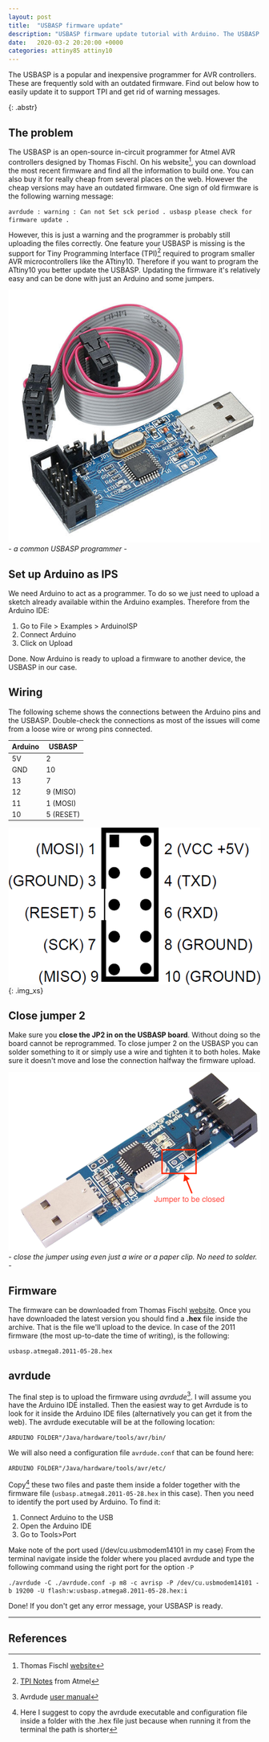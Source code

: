 ```yaml
---
layout: post
title:  "USBASP firmware update"
description: "USBASP firmware update tutorial with Arduino. The USBASP is a popular programmer for AVR controllers frequently sold with an outdated firmware. Find out how to easily update it using Arduino and avrdude."
date:   2020-03-2 20:20:00 +0000
categories: attiny85 attiny10
---
```


The USBASP is a popular and inexpensive programmer for AVR controllers. These are frequently sold with an outdated firmware. Find out below how to easily update it to support TPI and get rid of warning messages.  
<!-- excer -->
{: .abstr}

## The problem
The USBASP is an open-source in-circuit programmer for Atmel AVR controllers designed by Thomas Fischl. On his website[^1], you can download the most recent firmware and find all the information to build one. You can also buy it for really cheap from several places on the web. However the cheap versions may have an outdated firmware. One sign of old firmware is the following warning message:
```
avrdude : warning : Can not Set sck period . usbasp please check for firmware update .
```
However, this is just a warning and the programmer is probably still uploading the files correctly. One feature your USBASP is missing is the support for Tiny Programming Interface (TPI)[^2] required to program smaller AVR microcontrollers like the ATtiny10. Therefore if you want to program the ATtiny10 you better update the USBASP.
Updating the firmware it's relatively easy and can be done with just an Arduino and some jumpers.

![Common USBASP](/assets/img/USBASP.jpeg)
*- a common USBASP programmer -*

## Set up Arduino as IPS

We need Arduino to act as a programmer. To do so we just need to upload a sketch already available within the Arduino examples.
Therefore from the Arduino IDE:
1. Go to File > Examples > ArduinoISP
2. Connect Arduino
3. Click on Upload

Done. Now Arduino is ready to upload a firmware to another device, the USBASP in our case.

## Wiring

The following scheme shows the connections between the Arduino pins and the USBASP. Double-check the connections as most of the issues will come from a loose wire or wrong pins connected.

|Arduino|USBASP|
|---|---|
|5V|  2|
|GND|  10|
|13|  7|
|12|   9 (MISO)|
|11|  1 (MOSI)|
|10|  5 (RESET)|

![USBASP Pinout](/assets/img/USBASP-pinout.png)
{: .img_xs}


## Close jumper 2 
Make sure you **close the JP2 in on the USBASP board**. Without doing so the board cannot be reprogrammed.
To close jumper 2 on the USBASP you can solder something to it or simply use a wire and tighten it to both holes. Make sure it doesn't move and lose the connection halfway the firmware upload.

![Jumper to be closed](/assets/img/USBASP-JP2.png)
*- close the jumper using even just a wire or a paper clip. No need to solder. -*

## Firmware
The firmware can be downloaded from Thomas Fischl [website](https://www.fischl.de/usbasp/). Once you have downloaded the latest version you should find a **.hex** file inside the archive. That is the file we'll upload to the device.
In case of the 2011 firmware (the most up-to-date the time of writing), is the following:
```
usbasp.atmega8.2011-05-28.hex
```

## avrdude

The final step is to upload the firmware using *avrdude*[^3]. 
I will assume you have the Arduino IDE installed. Then the easiest way to get Avrdude is to look for it inside the Arduino IDE files (alternatively you can get it from the web).
The avrdude executable will be at the following location: 
```
ARDUINO FOLDER"/Java/hardware/tools/avr/bin/
```
We will also need a configuration file `avrdude.conf` that can be found here:
```
ARDUINO FOLDER"/Java/hardware/tools/avr/etc/
```
Copy[^4] these two files and paste them inside a folder together with the firmware file (`usbasp.atmega8.2011-05-28.hex` in this case).
Then you need to identify the port used by Arduino. To find it:
1. Connect Arduino to the USB
2. Open the Arduino IDE
3. Go to Tools>Port

Make note of the port used (/dev/cu.usbmodem14101 in my case)
From the terminal navigate inside the folder where you placed avrdude and type the following command using the right port for the option `-P`

```
./avrdude -C ./avrdude.conf -p m8 -c avrisp -P /dev/cu.usbmodem14101 -b 19200 -U flash:w:usbasp.atmega8.2011-05-28.hex:i 
```
Done! If you don't get any error message, your USBASP is ready.

***

## References 
[^1]:Thomas Fischl [website](https://www.fischl.de/usbasp/)
[^2]:[TPI Notes](http://ww1.microchip.com/downloads/en/AppNotes/doc8373.pdf) from Atmel
[^3]:Avrdude [user manual](https://www.nongnu.org/avrdude/user-manual/avrdude.html) 
[^4]:Here I suggest to copy the avrdude executable and configuration file inside a folder with the .hex file just because when running it from the terminal the path is shorter